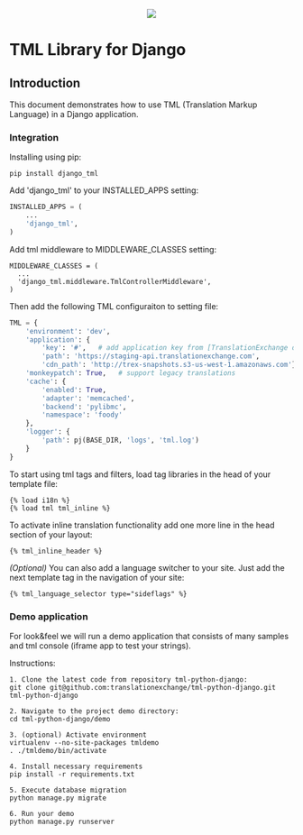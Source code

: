 <p align="center">
  <img src="https://avatars0.githubusercontent.com/u/1316274?v=3&s=200">
</p>

TML Library for Django
====================================

## Introduction

This document demonstrates how to use TML (Translation Markup Language) in a Django application.

### Integration

Installing using pip:

```
pip install django_tml
```

Add 'django_tml' to your INSTALLED_APPS setting:

```python
INSTALLED_APPS = (
    ...
    'django_tml',
)
```

Add tml middleware to MIDDLEWARE_CLASSES setting:

```
MIDDLEWARE_CLASSES = (
  ...
  'django_tml.middleware.TmlControllerMiddleware',
)
```

Then add the following TML configuraiton to setting file:

```python
TML = {
    'environment': 'dev',
    'application': {
        'key': '#',   # add application key from [TranslationExchange dashboard](https://dashboard.translationexchange.com/)
        'path': 'https://staging-api.translationexchange.com',
        'cdn_path': 'http://trex-snapshots.s3-us-west-1.amazonaws.com'},
    'monkeypatch': True,   # support legacy translations
    'cache': {
        'enabled': True,
        'adapter': 'memcached',
        'backend': 'pylibmc',
        'namespace': 'foody'
    },
    'logger': {
        'path': pj(BASE_DIR, 'logs', 'tml.log')
    }
}
```

To start using tml tags and filters, load tag libraries in the head of your template file:

```jinja2
{­% load i18n %­}
{­% load tml tml_inline %­}
```

To activate inline translation functionality add one more line in the head section of your layout:

```jinja2
{­% tml_inline_header %­}
```

*(Optional)* You can also add a language switcher to your site. Just add the next template tag in the navigation of your site:

```jinja2
{% tml_language_selector type="sideflags" %}
```

### Demo application

For look&feel we will run a demo application that consists of many samples and tml console (iframe app to test your strings).

Instructions:

```
1. Clone the latest code from repository tml-python-django:
git clone git@github.com:translationexchange/tml-python-django.git tml-python-django

2. Navigate to the project demo directory:
cd tml-python-django/demo

3. (optional) Activate environment
virtualenv --no-site-packages tmldemo
. ./tmldemo/bin/activate

4. Install necessary requirements
pip install -r requirements.txt

5. Execute database migration
python manage.py migrate

6. Run your demo
python manage.py runserver

```
